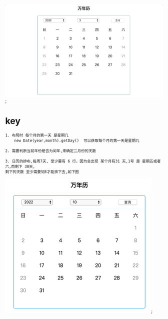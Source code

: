 ![demo](https://github.com/JayK0720/layout-and-animations/blob/master/demo-calendar/imgs/Mar-23-2020%2022-50-33.gif);
# key

    1. 布局时 每个月的第一天 是星期几
        new Date(year,month).getDay()  可以获取每个月的第一天是星期几
        
    2. 需要判断当前年份是否为闰年,来确定二月份的天数
    
    3. 日历的排布,每周7天, 至少要有 6 行，因为会出现 某个月有31 天,1号 是 星期五或者六,而剩下 30天,
    剩下的天数 至少需要5排才能排下去,如下图
![bug](https://github.com/JayK0720/layout-and-animations/blob/master/demo-calendar/imgs/demo.png);
    

